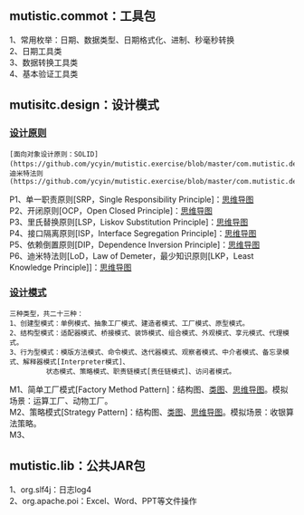 ## mutistic.commot：工具包
1、常用枚举：日期、数据类型、日期格式化、进制、秒毫秒转换<br/>
2、日期工具类<br/>
3、数据转换工具类<br>
4、基本验证工具类<br/>

## mutisitc.design：设计模式
### [设计原则](https://github.com/ycyin/mutistic.exercise/blob/master/com.mutistic.design/notes/principle)
    [面向对象设计原则：SOLID](https://github.com/ycyin/mutistic.exercise/blob/master/com.mutistic.design/notes/principle/P0_SOLID.xmind)、迪米特法则(https://github.com/ycyin/mutistic.exercise/blob/master/com.mutistic.design/notes/principle/P6_LoD.xmind)
P1、单一职责原则[SRP，Single Responsibility Principle]：[思维导图](https://github.com/ycyin/mutistic.exercise/blob/master/com.mutistic.design/notes/principle/P1_SRP.xmind)<br/>
P2、开闭原则[OCP，Open Closed Principle]：[思维导图](https://github.com/ycyin/mutistic.exercise/blob/master/com.mutistic.design/notes/principle/P2_OCP.xmind)<br/>
P3、里氏替换原则[LSP，Liskov Substitution Principle]：[思维导图](https://github.com/ycyin/mutistic.exercise/blob/master/com.mutistic.design/notes/principle/P3_LSP.xmind)<br/>
P4、接口隔离原则[ISP，Interface Segregation Principle]：[思维导图](https://github.com/ycyin/mutistic.exercise/blob/master/com.mutistic.design/notes/principle/P4_ISP.xmind)<br/>
P5、依赖倒置原则[DIP，Dependence Inversion Principle]：[思维导图](https://github.com/ycyin/mutistic.exercise/blob/master/com.mutistic.design/notes/principle/P5_DIP.xmind)<br/>
P6、迪米特法则[LoD，Law of Demeter，最少知识原则[LKP，Least Knowledge Principle]]：[思维导图](https://github.com/ycyin/mutistic.exercise/blob/master/com.mutistic.design/notes/principle/P6_LoD.xmind)<br/>

### [设计模式](https://github.com/ycyin/mutistic.exercise/blob/master/com.mutistic.design/notes/mode)
    三种类型，共二十三种：
    1、创建型模式：单例模式、抽象工厂模式、建造者模式、工厂模式、原型模式。
    2、结构型模式：适配器模式、桥接模式、装饰模式、组合模式、外观模式、享元模式、代理模式。
    3、行为型模式：模版方法模式、命令模式、迭代器模式、观察者模式、中介者模式、备忘录模式、解释器模式[Interpreter模式]、
			 状态模式、策略模式、职责链模式[责任链模式]、访问者模式。
M1、简单工厂模式[Factory Method Pattern]：结构图、[类图](https://github.com/ycyin/mutistic.exercise/blob/master/com.mutistic.design/notes/mode/M1_FactoryMethodPattern.eap)、[思维导图](https://github.com/ycyin/mutistic.exercise/blob/master/com.mutistic.design/notes/mode/M1_FactoryMethodPattern.xmind)。模拟场景：运算工厂、动物工厂。<br/>
M2、策略模式[Strategy Pattern]：结构图、[类图](https://github.com/ycyin/mutistic.exercise/blob/master/com.mutistic.design/notes/mode/M2_StrategyPattern.eap)、[思维导图](https://github.com/ycyin/mutistic.exercise/blob/master/com.mutistic.design/notes/mode/M2_StrategyPattern.xmind)。模拟场景：收银算法策略。<br/>
M3、<br/>

## mutistic.lib：公共JAR包
1、org.slf4j：日志log4<br/>
2、org.apache.poi：Excel、Word、PPT等文件操作<br/>
